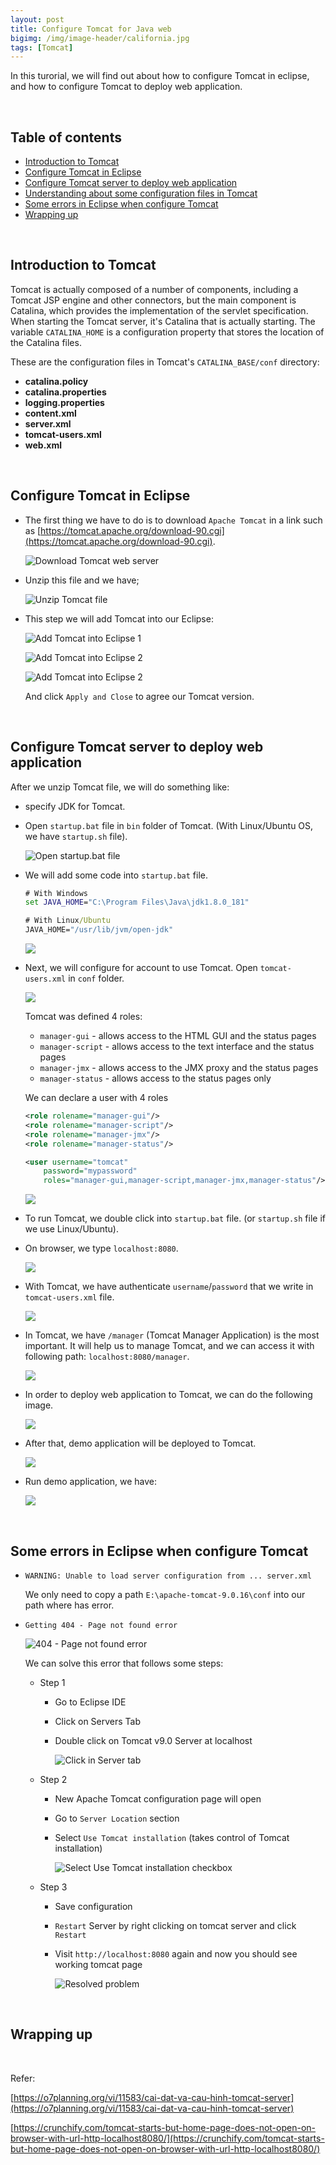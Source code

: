 ```yaml
---
layout: post
title: Configure Tomcat for Java web
bigimg: /img/image-header/california.jpg
tags: [Tomcat]
---
```


In this turorial, we will find out about how to configure Tomcat in eclipse, and how to configure Tomcat to deploy web application.

<br>

## Table of contents
- [Introduction to Tomcat](#introduction-to-tomcat)
- [Configure Tomcat in Eclipse](#configure-tomcat-in-eclipse)
- [Configure Tomcat server to deploy web application](#configure-tomcat-server-to-deploy-web-application)
- [Understanding about some configuration files in Tomcat](#understanding-about-some-configuration-files-in-tomcat)
- [Some errors in Eclipse when configure Tomcat](#some-errors-in-eclipse-when-configure-tomcat)
- [Wrapping up](#wrapping-up)


<br>

## Introduction to Tomcat

Tomcat is actually composed of a number of components, including a Tomcat JSP engine and other connectors, but the main component is Catalina, which provides the implementation of the servlet specification. When starting the Tomcat server, it's Catalina that is actually starting. The variable ```CATALINA_HOME``` is a configuration property that stores the location of the Catalina files.

These are the configuration files in Tomcat's ```CATALINA_BASE/conf``` directory:
- **catalina.policy**
- **catalina.properties**
- **logging.properties**
- **content.xml**
- **server.xml**
- **tomcat-users.xml**
- **web.xml**


<br>

## Configure Tomcat in Eclipse
- The first thing we have to do is to download ```Apache Tomcat``` in a link such as [https://tomcat.apache.org/download-90.cgi](https://tomcat.apache.org/download-90.cgi).

    ![Download Tomcat web server](../img/Java-Common/tomcat-eclipse/download-tomcat.png)

- Unzip this file and we have;

    ![Unzip Tomcat file](../img/Java-Common/tomcat-eclipse/unzip-apache-tomcat.png)

- This step we will add Tomcat into our Eclipse:

    ![Add Tomcat into Eclipse 1](../img/Java-Common/tomcat-eclipse/add-tomcat-eclipse-1.png)

    ![Add Tomcat into Eclipse 2](../img/Java-Common/tomcat-eclipse/add-tomcat-eclipse-2.png)

    ![Add Tomcat into Eclipse 2](../img/Java-Common/tomcat-eclipse/add-tomcat-eclipse-3.png)

    And click ```Apply and Close``` to agree our Tomcat version.

<br>

## Configure Tomcat server to deploy web application
After we unzip Tomcat file, we will do something like: 
- specify JDK for Tomcat.
- Open ```startup.bat``` file in ```bin``` folder of Tomcat. (With Linux/Ubuntu OS, we have ```startup.sh``` file).

    ![Open startup.bat file](../img/Java-Common/tomcat-eclipse/deploy-web-app-tomcat-1.png)

- We will add some code into ```startup.bat``` file.

    ```bat
    # With Windows
    set JAVA_HOME="C:\Program Files\Java\jdk1.8.0_181"

    # With Linux/Ubuntu
    JAVA_HOME="/usr/lib/jvm/open-jdk"
    ```

    ![](../img/Java-Common/tomcat-eclipse/deploy-web-app-tomcat-2.png)

- Next, we will configure for account to use Tomcat. Open ```tomcat-users.xml``` in ```conf``` folder.

    ![](../img/Java-Common/tomcat-eclipse/deploy-web-app-tomcat-3.png)

    Tomcat was defined 4 roles: 
    - ```manager-gui``` - allows access to the HTML GUI and the status pages
    - ```manager-script``` - allows access to the text interface and the status pages
    - ```manager-jmx``` - allows access to the JMX proxy and the status pages
    - ```manager-status``` - allows access to the status pages only

    We can declare a user with 4 roles

    ```xml
    <role rolename="manager-gui"/>
    <role rolename="manager-script"/>
    <role rolename="manager-jmx"/>
    <role rolename="manager-status"/>
    
    <user username="tomcat"
        password="mypassword"
        roles="manager-gui,manager-script,manager-jmx,manager-status"/>
    ```

    ![](../img/Java-Common/tomcat-eclipse/deploy-web-app-tomcat-4.png)

- To run Tomcat, we double click into ```startup.bat``` file. (or ```startup.sh``` file if we use Linux/Ubuntu).

- On browser, we type ```localhost:8080```.

    ![](../img/Java-Common/tomcat-eclipse/deploy-web-app-tomcat-5.png)

- With Tomcat, we have authenticate ```username```/```password``` that we write in ```tomcat-users.xml``` file.

    ![](../img/Java-Common/tomcat-eclipse/deploy-web-app-tomcat-6.png)

- In Tomcat, we have ```/manager``` (Tomcat Manager Application) is the most important. It will help us to manage Tomcat, and we can access it with following path: ```localhost:8080/manager```.

    ![](../img/Java-Common/tomcat-eclipse/deploy-web-app-tomcat-7.png)

- In order to deploy web application to Tomcat, we can do the following image.

    ![](../img/Java-Common/tomcat-eclipse/deploy-web-app-tomcat-8.png)

- After that, demo application will be deployed to Tomcat.

    ![](../img/Java-Common/tomcat-eclipse/deploy-web-app-tomcat-9.png)

- Run demo application, we have:

    ![](../img/Java-Common/tomcat-eclipse/deploy-web-app-tomcat-result.png)



<br>

## Some errors in Eclipse when configure Tomcat
- ```WARNING: Unable to load server configuration from ... server.xml```
    
    We only need to copy a path ```E:\apache-tomcat-9.0.16\conf``` into our path where has error.

- ```Getting 404 - Page not found error```

    ![404 - Page not found error](../img/Java-Common/tomcat-eclipse/how-to-solve-Apache-Tomcat-404-Page-not-found-error.png)

    We can solve this error that follows some steps:
    - Step 1

        - Go to Eclipse IDE
        - Click on Servers Tab
        - Double click on Tomcat v9.0 Server at localhost

            ![Click in Server tab](../img/Java-Common/tomcat-eclipse/on-Servers-Tab-double-click-on-Tomcat-Server.png)

    - Step 2

        - New Apache Tomcat configuration page will open
        - Go to ```Server Location``` section
        - Select ```Use Tomcat installation``` (takes control of Tomcat installation)

            ![Select Use Tomcat installation checkbox](../img/Java-Common/tomcat-eclipse/Apache-Tomcat-Server-Location-Change-to-Fix-404-Error.png)

    - Step 3

        - Save configuration
        - ```Restart``` Server by right clicking on tomcat server and click ```Restart```
        - Visit ```http://localhost:8080``` again and now you should see working tomcat page

            ![Resolved problem](../img/Java-Common/tomcat-eclipse/Localhost-8080-404-not-found-apache-tomcat-error-resolved.png)

<br>

## Wrapping up



<br>

Refer:

[https://o7planning.org/vi/11583/cai-dat-va-cau-hinh-tomcat-server](https://o7planning.org/vi/11583/cai-dat-va-cau-hinh-tomcat-server)

[https://crunchify.com/tomcat-starts-but-home-page-does-not-open-on-browser-with-url-http-localhost8080/](https://crunchify.com/tomcat-starts-but-home-page-does-not-open-on-browser-with-url-http-localhost8080/)